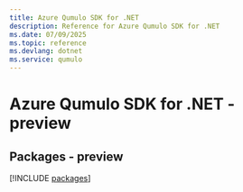 ```yaml
---
title: Azure Qumulo SDK for .NET
description: Reference for Azure Qumulo SDK for .NET
ms.date: 07/09/2025
ms.topic: reference
ms.devlang: dotnet
ms.service: qumulo
---
```

# Azure Qumulo SDK for .NET - preview
## Packages - preview
[!INCLUDE [packages](qumulo-index.md)]